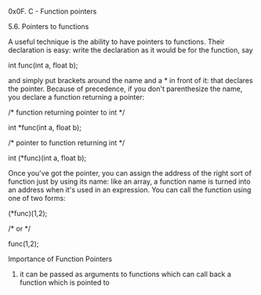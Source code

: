 0x0F. C - Function pointers

5.6. Pointers to functions

A useful technique is the ability to have pointers to functions. Their declaration is easy: write the declaration as it would be for the function, say



int func(int a, float b);

and simply put brackets around the name and a * in front of it: that declares the pointer. Because of precedence, if you don't parenthesize the name, you declare a function returning a pointer:



/* function returning pointer to int */

int *func(int a, float b);



/* pointer to function returning int */

int (*func)(int a, float b);

Once you've got the pointer, you can assign the address of the right sort of function just by using its name: like an array, a function name is turned into an address when it's used in an expression. You can call the function using one of two forms:



(*func)(1,2);

/* or */

func(1,2);


Importance of Function Pointers
1. it can be passed as arguments to functions which can call back a function which is pointed to
